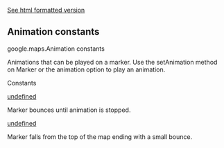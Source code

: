 [See html formatted version](https://huasofoundries.github.io/google-maps-documentation/Animation.html)

Animation constants
-------------------

google.maps.Animation constants

Animations that can be played on a marker. Use the setAnimation method on Marker or the animation option to play an animation.

Constants

[undefined](#Animation.BOUNCE)

Marker bounces until animation is stopped.

[undefined](#Animation.DROP)

Marker falls from the top of the map ending with a small bounce.